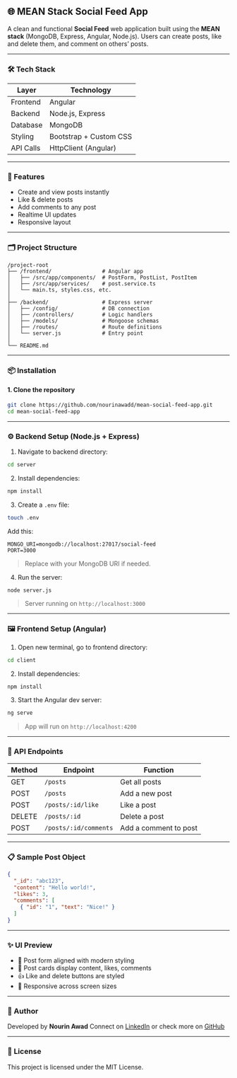 ## 🌐 MEAN Stack Social Feed App

A clean and functional **Social Feed** web application built using the **MEAN stack** (MongoDB, Express, Angular, Node.js). Users can create posts, like and delete them, and comment on others’ posts.

---

### 🛠️ Tech Stack

| Layer     | Technology             |
| --------- | ---------------------- |
| Frontend  | Angular                |
| Backend   | Node.js, Express       |
| Database  | MongoDB                |
| Styling   | Bootstrap + Custom CSS |
| API Calls | HttpClient (Angular)   |

---

### 📸 Features

* Create and view posts instantly
* Like & delete posts
* Add comments to any post
* Realtime UI updates
* Responsive layout

---

### 🗂️ Project Structure

```
/project-root
├── /frontend/                # Angular app
│   ├── /src/app/components/  # PostForm, PostList, PostItem
│   ├── /src/app/services/    # post.service.ts
│   └── main.ts, styles.css, etc.
│
├── /backend/                 # Express server
│   ├── /config/              # DB connection
│   ├── /controllers/         # Logic handlers
│   ├── /models/              # Mongoose schemas
│   ├── /routes/              # Route definitions
│   └── server.js             # Entry point
│
└── README.md
```

---

### 📦 Installation

#### 1. Clone the repository

```bash
git clone https://github.com/nourinawadd/mean-social-feed-app.git
cd mean-social-feed-app
```

---

### ⚙️ Backend Setup (Node.js + Express)

1. Navigate to backend directory:

```bash
cd server
```

2. Install dependencies:

```bash
npm install
```

3. Create a `.env` file:

```bash
touch .env
```

Add this:

```
MONGO_URI=mongodb://localhost:27017/social-feed
PORT=3000
```

> Replace with your MongoDB URI if needed.

4. Run the server:

```bash
node server.js
```

> Server running on `http://localhost:3000`

---

### 🖼️ Frontend Setup (Angular)

1. Open new terminal, go to frontend directory:

```bash
cd client
```

2. Install dependencies:

```bash
npm install
```

3. Start the Angular dev server:

```bash
ng serve
```

> App will run on `http://localhost:4200`

---

### 🔗 API Endpoints

| Method | Endpoint              | Function              |
| ------ | --------------------- | --------------------- |
| GET    | `/posts`              | Get all posts         |
| POST   | `/posts`              | Add a new post        |
| POST   | `/posts/:id/like`     | Like a post           |
| DELETE | `/posts/:id`          | Delete a post         |
| POST   | `/posts/:id/comments` | Add a comment to post |

---

### 📋 Sample Post Object

```json
{
  "_id": "abc123",
  "content": "Hello world!",
  "likes": 3,
  "comments": [
    { "id": "1", "text": "Nice!" }
  ]
}
```

---

### ✨ UI Preview

* 📝 Post form aligned with modern styling
* 💬 Post cards display content, likes, comments
* 👍 Like and delete buttons are styled
* 📱 Responsive across screen sizes

---

### 👤 Author

Developed by **Nourin Awad**
Connect on [LinkedIn](https://www.linkedin.com/in/nourinawad/) or check more on [GitHub](https://github.com/nourinawadd)

---

### 📃 License

This project is licensed under the MIT License.
